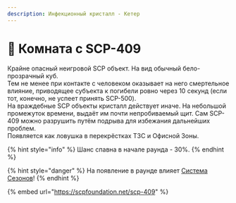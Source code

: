 ```yaml
---
description: Инфекционный кристалл - Кетер
---
```


# 🧊 Комната с SCP-409

Крайне опасный неигровой SCP объект. На вид обычный бело-прозрачный куб.\
Тем не менее при контакте с человеком оказывает на него смертельное влияние, приводящее субъекта к погибели ровно через 10 секунд (если тот, конечно, не успеет принять SCP-500).\
На враждебные SCP объекты кристалл действует иначе. На небольшой промежуток времени, выдаёт им почти непробиваемый щит. Сам SCP-409 можно разрушить путём подрыва для избежания дальнейших проблем.\
Появляется как ловушка в перекрёстках ТЗС и Офисной Зоны.

{% hint style="info" %}
Шанс спавна в начале раунда - 30%.
{% endhint %}

{% hint style="danger" %}
На появление в раунде влияет [Система Сезонов](../server-systems/seasons-system.md)!
{% endhint %}

{% embed url="https://scpfoundation.net/scp-409" %}
